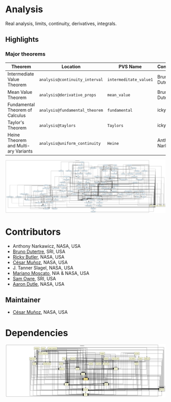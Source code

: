 # Analysis

Real analysis, limits, continuity, derivatives, integrals.

## Highlights

### Major theorems

| Theorem | Location | PVS Name | Contributors |
| --- | --- | --- | --- |
|Intermediate Value Theorem  |`analysis@continuity_interval`|`intermeditate_value1`| Bruno Dutertre |
|Mean Value Theorem |`analysis@derivative_props`|`mean_value`| Bruno Dutertre |
|Fundamental Theorem of Calculus |`analysis@fundamental_theorem`|`fundamental`| icky Butler |
|Taylor's Theorem   |`analysis@taylors`|`Taylors`| icky Butler |
|Heine Theorem and Multi-ary Variants |`analysis@uniform_continuity`|`Heine`| Anthony Narkawicz |


![dependency graph](./analysis-zoomed.svg "Dependency Graph")

# Contributors
* Anthony Narkawicz, NASA, USA
* [Bruno Dutertre](http://www.csl.sri.com/users/bruno/), SRI, USA
* [Ricky Butler](https://shemesh.larc.nasa.gov/people/rwb/), NASA, USA
* [César Muñoz](http://shemesh.larc.nasa.gov/people/cam), NASA, USA
* J. Tanner Slagel, NASA, USA
* [Mariano Moscato](https://www.nianet.org/directory/research-staff/mariano-moscato/), NIA & NASA, USA
* [Sam Owre](http://www.csl.sri.com/users/owre), SRI, USA
* [Aaron Dutle](http://shemesh.larc.nasa.gov/people/amd), NASA, USA

## Maintainer
* [César Muñoz](http://shemesh.larc.nasa.gov/people/cam), NASA, USA

# Dependencies
![dependency graph](./analysis.svg "Dependency Graph")
